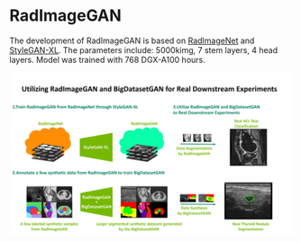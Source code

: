 # RadImageGAN

The development of RadImageGAN is based on [RadImageNet](https://github.com/BMEII-AI/RadImageNet) and [StyleGAN-XL](https://github.com/autonomousvision/stylegan-xl). The parameters include: 5000kimg,  7 stem layers, 4 head layers. Model was trained with 768 DGX-A100 hours.

<img src="media/study_design.png">
